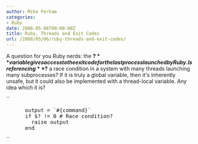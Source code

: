 ```yaml
---
author: Mike Perham
categories:
- Ruby
date: 2008-05-06T00:00:00Z
title: Ruby, Threads and Exit Codes
url: /2008/05/06/ruby-threads-and-exit-codes/
---
```


A question for you Ruby nerds: the **$?** variable gives access to the exit code for the last process launched by Ruby. Is referencing **$?** a race condition in a system with many threads launching many subprocesses? If it is truly a global variable, then it's inherently unsafe, but it could also be implemented with a thread-local variable. Any idea which it is?

``</p>
<pre>
      output = `#{command}`
      if $? != 0 # Race condition?
        raise output
      end
</pre>
<p>``
